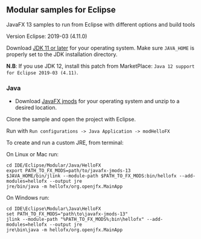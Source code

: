 ## Modular samples for Eclipse

JavaFX 13 samples to run from Eclipse with different options and build tools

Version Eclipse: 2019-03 (4.11.0)

Download [JDK 11 or later](http://jdk.java.net/) for your operating system.
Make sure `JAVA_HOME` is properly set to the JDK installation directory.

**N.B**: If you use JDK 12, install this patch from MarketPlace: `Java 12 support for Eclipse 2019-03 (4.11)`.

### Java

- Download [JavaFX jmods](https://gluonhq.com/products/javafx/) for your operating 
system and unzip to a desired location.

Clone the sample and open the project with Eclipse. 

Run with `Run configurations -> Java Application -> modHelloFX`

To create and run a custom JRE, from terminal:

On Linux or Mac run:

    cd IDE/Eclipse/Modular/Java/HelloFX
    export PATH_TO_FX_MODS=path/to/javafx-jmods-13
    $JAVA_HOME/bin/jlink --module-path $PATH_TO_FX_MODS:bin/hellofx --add-modules=hellofx --output jre
    jre/bin/java -m hellofx/org.openjfx.MainApp

On Windows run:

    cd IDE\Eclipse\Modular\Java\HelloFX
    set PATH_TO_FX_MODS="path\to\javafx-jmods-13"
    jlink --module-path "%PATH_TO_FX_MODS%;bin\hellofx" --add-modules=hellofx --output jre
    jre\bin\java -m hellofx/org.openjfx.MainApp
